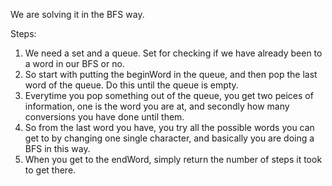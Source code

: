 We are solving it in the BFS way.

Steps:
1. We need a set and a queue. Set for checking if we have already been to a word in our BFS or no.
2. So start with putting the beginWord in the queue, and then pop the last word of the queue. Do this until the queue is empty.
3. Everytime you pop something out of the queue, you get two peices of information, one is the word you are at, and secondly how    many conversions you have done until them.
4. So from the last word you have, you try all the possible words you can get to by changing one single character, and basically you are doing a BFS in this way.
5. When you get to the endWord, simply return the number of steps it took to get there.
